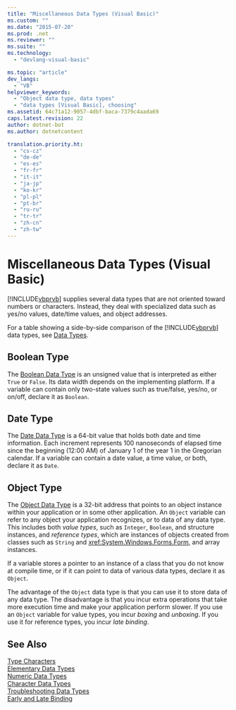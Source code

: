 ```yaml
---
title: "Miscellaneous Data Types (Visual Basic)"
ms.custom: ""
ms.date: "2015-07-20"
ms.prod: .net
ms.reviewer: ""
ms.suite: ""
ms.technology: 
  - "devlang-visual-basic"

ms.topic: "article"
dev_langs: 
  - "VB"
helpviewer_keywords: 
  - "Object data type, data types"
  - "data types [Visual Basic], choosing"
ms.assetid: 64c71a12-9057-4dbf-baca-7379c4aada69
caps.latest.revision: 22
author: dotnet-bot
ms.author: dotnetcontent

translation.priority.ht: 
  - "cs-cz"
  - "de-de"
  - "es-es"
  - "fr-fr"
  - "it-it"
  - "ja-jp"
  - "ko-kr"
  - "pl-pl"
  - "pt-br"
  - "ru-ru"
  - "tr-tr"
  - "zh-cn"
  - "zh-tw"
---
```

# Miscellaneous Data Types (Visual Basic)
[!INCLUDE[vbprvb](~/includes/vbprvb-md.md)] supplies several data types that are not oriented toward numbers or characters. Instead, they deal with specialized data such as yes/no values, date/time values, and object addresses.  
  
 For a table showing a side-by-side comparison of the [!INCLUDE[vbprvb](~/includes/vbprvb-md.md)] data types, see [Data Types](../../../../visual-basic/language-reference/data-types/data-type-summary.md).  
  
## Boolean Type  
 The [Boolean Data Type](../../../../visual-basic/language-reference/data-types/boolean-data-type.md) is an unsigned value that is interpreted as either `True` or `False`. Its data width depends on the implementing platform. If a variable can contain only two-state values such as true/false, yes/no, or on/off, declare it as `Boolean`.  
  
## Date Type  
 The [Date Data Type](../../../../visual-basic/language-reference/data-types/date-data-type.md) is a 64-bit value that holds both date and time information. Each increment represents 100 nanoseconds of elapsed time since the beginning (12:00 AM) of January 1 of the year 1 in the Gregorian calendar. If a variable can contain a date value, a time value, or both, declare it as `Date`.  
  
## Object Type  
 The [Object Data Type](../../../../visual-basic/language-reference/data-types/object-data-type.md) is a 32-bit address that points to an object instance within your application or in some other application. An `Object` variable can refer to any object your application recognizes, or to data of any data type. This includes both *value types*, such as `Integer`, `Boolean`, and structure instances, and *reference types*, which are instances of objects created from classes such as `String` and <xref:System.Windows.Forms.Form>, and array instances.  
  
 If a variable stores a pointer to an instance of a class that you do not know at compile time, or if it can point to data of various data types, declare it as `Object`.  
  
 The advantage of the `Object` data type is that you can use it to store data of any data type. The disadvantage is that you incur extra operations that take more execution time and make your application perform slower. If you use an `Object` variable for value types, you incur *boxing* and *unboxing*. If you use it for reference types, you incur *late binding*.  
  
## See Also  
 [Type Characters](../../../../visual-basic/programming-guide/language-features/data-types/type-characters.md)   
 [Elementary Data Types](../../../../visual-basic/programming-guide/language-features/data-types/elementary-data-types.md)   
 [Numeric Data Types](../../../../visual-basic/programming-guide/language-features/data-types/numeric-data-types.md)   
 [Character Data Types](../../../../visual-basic/programming-guide/language-features/data-types/character-data-types.md)   
 [Troubleshooting Data Types](../../../../visual-basic/programming-guide/language-features/data-types/troubleshooting-data-types.md)   
 [Early and Late Binding](../../../../visual-basic/programming-guide/language-features/early-late-binding/index.md)
